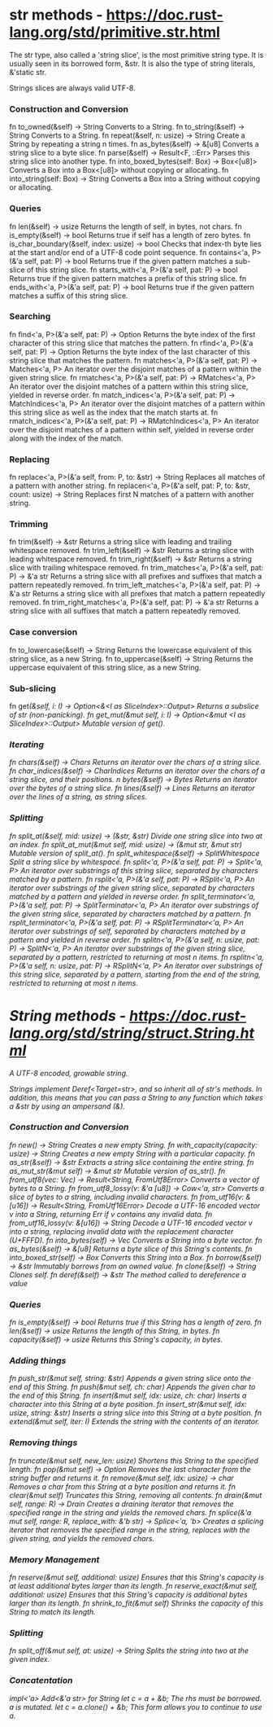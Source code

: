 # str methods - https://doc.rust-lang.org/std/primitive.str.html
The str type, also called a 'string slice', is the most primitive string type. It is usually seen in its borrowed form, &str. It is also the type of string literals, &'static str.

Strings slices are always valid UTF-8.


### Construction and Conversion
fn to_owned(&self) -> String                            Converts to a String.
fn to_string(&self) -> String                           Converts to a String.
fn repeat(&self, n: usize) -> String                    Create a String by repeating a string n times.
fn as_bytes(&self) -> &[u8]                             Converts a string slice to a byte slice.
fn parse<F>(&self) -> Result<F, <F as FromStr>::Err>    Parses this string slice into another type.
fn into_boxed_bytes(self: Box<str>) -> Box<[u8]>        Converts a Box<str> into a Box<[u8]> without copying or allocating.
fn into_string(self: Box<str>) -> String                Converts a Box<str> into a String without copying or allocating.

### Queries
fn len(&self) -> usize                                  Returns the length of self, in bytes, not chars.
fn is_empty(&self) -> bool                              Returns true if self has a length of zero bytes.
fn is_char_boundary(&self, index: usize) -> bool        Checks that index-th byte lies at the start and/or end of a UTF-8 code point sequence.
fn contains<'a, P>(&'a self, pat: P) -> bool            Returns true if the given pattern matches a sub-slice of this string slice.
fn starts_with<'a, P>(&'a self, pat: P) -> bool         Returns true if the given pattern matches a prefix of this string slice.
fn ends_with<'a, P>(&'a self, pat: P) -> bool           Returns true if the given pattern matches a suffix of this string slice.

### Searching
fn find<'a, P>(&'a self, pat: P) -> Option<usize>                           Returns the byte index of the first character of this string slice that matches the pattern.
fn rfind<'a, P>(&'a self, pat: P) -> Option<usize>                          Returns the byte index of the last character of this string slice that matches the pattern.
fn matches<'a, P>(&'a self, pat: P) -> Matches<'a, P>                       An iterator over the disjoint matches of a pattern within the given string slice.
fn rmatches<'a, P>(&'a self, pat: P) -> RMatches<'a, P>                     An iterator over the disjoint matches of a pattern within this string slice, yielded in reverse order.
fn match_indices<'a, P>(&'a self, pat: P) -> MatchIndices<'a, P>            An iterator over the disjoint matches of a pattern within this string slice as well as the index that the match starts at.
fn rmatch_indices<'a, P>(&'a self, pat: P) -> RMatchIndices<'a, P>          An iterator over the disjoint matches of a pattern within self, yielded in reverse order along with the index of the match.

### Replacing
fn replace<'a, P>(&'a self, from: P, to: &str) -> String                    Replaces all matches of a pattern with another string.
fn replacen<'a, P>(&'a self, pat: P, to: &str, count: usize) -> String      Replaces first N matches of a pattern with another string.

### Trimming
fn trim(&self) -> &str                                                      Returns a string slice with leading and trailing whitespace removed.
fn trim_left(&self) -> &str                                                 Returns a string slice with leading whitespace removed.
fn trim_right(&self) -> &str                                                Returns a string slice with trailing whitespace removed.
fn trim_matches<'a, P>(&'a self, pat: P) -> &'a str                         Returns a string slice with all prefixes and suffixes that match a pattern repeatedly removed.
fn trim_left_matches<'a, P>(&'a self, pat: P) -> &'a str                    Returns a string slice with all prefixes that match a pattern repeatedly removed.
fn trim_right_matches<'a, P>(&'a self, pat: P) -> &'a str                   Returns a string slice with all suffixes that match a pattern repeatedly removed.

### Case conversion
fn to_lowercase(&self) -> String                                            Returns the lowercase equivalent of this string slice, as a new String.
fn to_uppercase(&self) -> String                                            Returns the uppercase equivalent of this string slice, as a new String.

### Sub-slicing
fn get<I>(&self, i: I) -> Option<&<I as SliceIndex<str>>::Output>               Returns a subslice of str (non-panicking).
fn get_mut<I>(&mut self, i: I) -> Option<&mut <I as SliceIndex<str>>::Output>   Mutable version of get().

### Iterating
fn chars(&self) -> Chars                                                    Returns an iterator over the chars of a string slice.
fn char_indices(&self) -> CharIndices                                       Returns an iterator over the chars of a string slice, and their positions.
n bytes(&self) -> Bytes                                                     Returns an iterator over the bytes of a string slice.
fn lines(&self) -> Lines                                                    Returns an iterator over the lines of a string, as string slices.

### Splitting
fn split_at(&self, mid: usize) -> (&str, &str)                              Divide one string slice into two at an index.
fn split_at_mut(&mut self, mid: usize) -> (&mut str, &mut str)              Mutable version of split_at().
fn split_whitespace(&self) -> SplitWhitespace                               Split a string slice by whitespace.
fn split<'a, P>(&'a self, pat: P) -> Split<'a, P>                           An iterator over substrings of this string slice, separated by characters matched by a pattern.
fn rsplit<'a, P>(&'a self, pat: P) -> RSplit<'a, P>                         An iterator over substrings of the given string slice, separated by characters matched by a pattern and yielded in reverse order.
fn split_terminator<'a, P>(&'a self, pat: P) -> SplitTerminator<'a, P>      An iterator over substrings of the given string slice, separated by characters matched by a pattern.
fn rsplit_terminator<'a, P>(&'a self, pat: P) -> RSplitTerminator<'a, P>    An iterator over substrings of self, separated by characters matched by a pattern and yielded in reverse order.
fn splitn<'a, P>(&'a self, n: usize, pat: P) -> SplitN<'a, P>               An iterator over substrings of the given string slice, separated by a pattern, restricted to returning at most n items.
fn rsplitn<'a, P>(&'a self, n: usize, pat: P) -> RSplitN<'a, P>             An iterator over substrings of this string slice, separated by a pattern, starting from the end of the string, restricted to returning at most n items.



# String methods - https://doc.rust-lang.org/std/string/struct.String.html
A UTF-8 encoded, growable string.

Strings implement Deref<Target=str>, and so inherit all of str's methods. In addition, this means
that you can pass a String to any function which takes a &str by using an ampersand (&).

### Construction and Conversion
fn new() -> String                                              Creates a new empty String.
fn with_capacity(capacity: usize) -> String                     Creates a new empty String with a particular capacity.
fn as_str(&self) -> &str                                        Extracts a string slice containing the entire string.
fn as_mut_str(&mut self) -> &mut str                            Mutable version of as_str().
fn from_utf8(vec: Vec<u8>) -> Result<String, FromUtf8Error>     Converts a vector of bytes to a String.
fn from_utf8_lossy(v: &'a [u8]) -> Cow<'a, str>                 Converts a slice of bytes to a string, including invalid characters.
fn from_utf16(v: &[u16]) -> Result<String, FromUtf16Error>      Decode a UTF-16 encoded vector v into a String, returning Err if v contains any invalid data.
fn from_utf16_lossy(v: &[u16]) -> String                        Decode a UTF-16 encoded vector v into a string, replacing invalid data with the replacement character (U+FFFD).
fn into_bytes(self) -> Vec<u8>                                  Converts a String into a byte vector.
fn as_bytes(&self) -> &[u8]                                     Returns a byte slice of this String's contents.
fn into_boxed_str(self) -> Box<str>                             Converts this String into a Box<str>.
fn borrow(&self) -> &str                                        Immutably borrows from an owned value.
fn clone(&self) -> String                                       Clones self.
fn deref(&self) -> &str                                         The method called to dereference a value

### Queries
fn is_empty(&self) -> bool                                      Returns true if this String has a length of zero.
fn len(&self) -> usize                                          Returns the length of this String, in bytes.
fn capacity(&self) -> usize                                     Returns this String's capacity, in bytes.

### Adding things
fn push_str(&mut self, string: &str)                            Appends a given string slice onto the end of this String.
fn push(&mut self, ch: char)                                    Appends the given char to the end of this String.
fn insert(&mut self, idx: usize, ch: char)                      Inserts a character into this String at a byte position.
fn insert_str(&mut self, idx: usize, string: &str)              Inserts a string slice into this String at a byte position.
fn extend<I>(&mut self, iter: I)                                Extends the string with the contents of an iterator.

### Removing things
fn truncate(&mut self, new_len: usize)                          Shortens this String to the specified length.
fn pop(&mut self) -> Option<char>                               Removes the last character from the string buffer and returns it.
fn remove(&mut self, idx: usize) -> char                        Removes a char from this String at a byte position and returns it.
fn clear(&mut self)                                             Truncates this String, removing all contents.
fn drain<R>(&mut self, range: R) -> Drain                       Creates a draining iterator that removes the specified range in the string and yields the removed chars.
fn splice<R>(&'a mut self, range: R, replace_with: &'b str) -> Splice<'a, 'b>   Creates a splicing iterator that removes the specified range in the string, replaces with the given string, and yields the removed chars.

### Memory Management
fn reserve(&mut self, additional: usize)                        Ensures that this String's capacity is at least additional bytes larger than its length.
fn reserve_exact(&mut self, additional: usize)                  Ensures that this String's capacity is additional bytes larger than its length.
fn shrink_to_fit(&mut self)                                     Shrinks the capacity of this String to match its length.

### Splitting
fn split_off(&mut self, at: usize) -> String                    Splits the string into two at the given index.

### Concatentation
impl<'a> Add<&'a str> for String
    let c = a + &b;                                             The rhs must be borrowed. a is mutated.
    let c = a.clone() + &b;                                     This form allows you to continue to use a.
